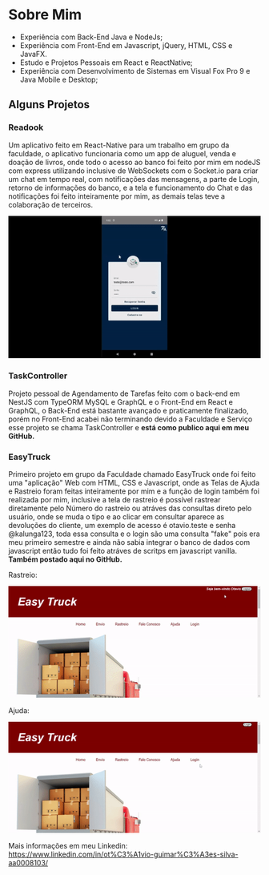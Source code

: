 # Sobre Mim
- Experiência com Back-End Java e NodeJs;
- Experiência com Front-End em Javascript, jQuery, HTML, CSS e JavaFX.
- Estudo e Projetos Pessoais em React e ReactNative;
- Experiência com Desenvolvimento de Sistemas em Visual Fox Pro 9 e Java Mobile e Desktop;

## Alguns Projetos

### Readook
Um aplicativo feito em React-Native para um trabalho em grupo da faculdade, o aplicativo funcionaria como um app de aluguel, venda e doação de livros, onde todo o acesso ao banco foi feito por mim em nodeJS com express utilizando inclusive de WebSockets com o Socket.io para criar um chat em tempo real, com notificações das mensagens, a parte de Login, retorno de informações do banco, e a tela e funcionamento do Chat e das notificações foi feito inteiramente por mim, as demais telas teve a colaboração de terceiros.

![](https://github.com/otavioguisilva/Sobre-Mim/blob/main/ReadookChatNotification.gif)

### TaskController

Projeto pessoal de Agendamento de Tarefas feito com o back-end em NestJS com TypeORM MySQL e GraphQL e o Front-End em React e GraphQL, o Back-End está bastante avançado e praticamente finalizado, porém no Front-End acabei não terminando devido a Faculdade e Serviço esse projeto se chama TaskController e **está como publico aqui em meu GitHub.**

### EasyTruck

Primeiro projeto em grupo da Faculdade chamado EasyTruck onde foi feito uma "aplicação" Web com HTML, CSS e Javascript, onde as Telas de Ajuda e Rastreio foram
feitas inteiramente por mim e a função de login também foi realizada por mim, inclusive a tela de rastreio é possível rastrear diretamente pelo Número do rastreio ou
atráves das consultas direto pelo usuário, onde se muda o tipo e ao clicar em consultar aparece as devoluções do cliente, um exemplo de acesso é otavio.teste e senha
@kalunga123, toda essa consulta e o login são uma consulta "fake" pois era meu primeiro semestre e ainda não sabia integrar o banco de dados com javascript então tudo
foi feito atráves de scritps em javascript vanilla. 
**Também postado aqui no GitHub.**

Rastreio:

![](https://github.com/otavioguisilva/Sobre-Mim/blob/main/ADSgifRastreio.gif)

Ajuda: 

![](https://github.com/otavioguisilva/Sobre-Mim/blob/main/ADSgifAjuda.gif)

Mais informações em meu Linkedin:
https://www.linkedin.com/in/ot%C3%A1vio-guimar%C3%A3es-silva-aa0008103/
